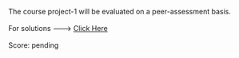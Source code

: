 The course project-1 will be evaluated on a peer-assessment basis.
<br><br>
For solutions ---> <a href="https://github.com/ashumeow/ExData_Plotting1">Click Here</a><br>
<br>
Score: pending
